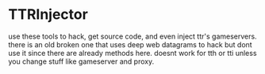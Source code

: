 # TTRInjector
use these tools to hack, get source code, and even inject ttr's gameservers. there is an old broken one that uses deep web datagrams to hack but dont use it since there are already methods here. doesnt work for tth or tti unless you change stuff like gameserver and proxy.
